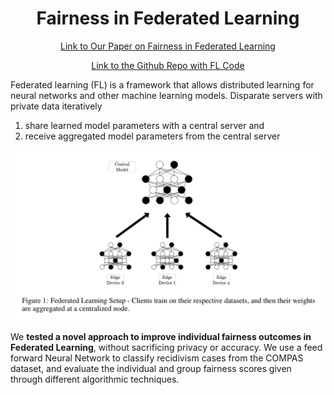 <h1 align="center">Fairness in Federated Learning</h1>

<p align="center">
  <a href="https://drive.google.com/file/d/18o0HTSjobRYRX5yXMQSVGRwoyJZB7Lbb/view?usp=sharing">Link to Our Paper on Fairness in Federated Learning</a>
</p>


<p align="center">
  <a href="https://github.com/rivera-lanasm/flfair_idlf24/">Link to the Github Repo with FL Code</a>
</p>



Federated learning (FL) is a framework that allows distributed learning for neural networks and other machine learning models. Disparate servers with private data iteratively 

  1) share learned model parameters with a central server and
  2) receive aggregated model parameters from the central server
  
<img src="FLsetup.png"/>

We **tested a novel approach to improve individual fairness outcomes in Federated Learning**, without sacrificing privacy or accuracy. We use a feed forward Neural Network to classify recidivism cases from the COMPAS dataset, and evaluate the individual and group fairness scores given through different algorithmic techniques.


